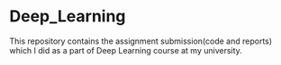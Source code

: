 # Deep_Learning
This repository contains the assignment submission(code and reports) which I did as a part of Deep Learning course at my university.
